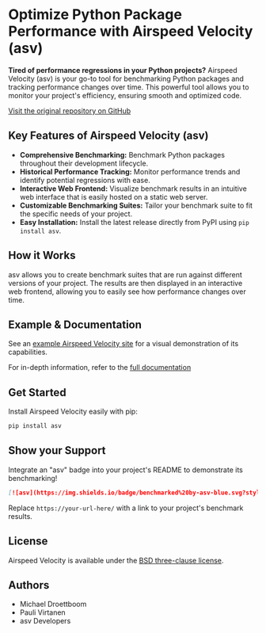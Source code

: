 # Optimize Python Package Performance with Airspeed Velocity (asv)

**Tired of performance regressions in your Python projects?** Airspeed Velocity (asv) is your go-to tool for benchmarking Python packages and tracking performance changes over time.  This powerful tool allows you to monitor your project's efficiency, ensuring smooth and optimized code.

[Visit the original repository on GitHub](https://github.com/airspeed-velocity/asv)

## Key Features of Airspeed Velocity (asv)

*   **Comprehensive Benchmarking:** Benchmark Python packages throughout their development lifecycle.
*   **Historical Performance Tracking:** Monitor performance trends and identify potential regressions with ease.
*   **Interactive Web Frontend:** Visualize benchmark results in an intuitive web interface that is easily hosted on a static web server.
*   **Customizable Benchmarking Suites:** Tailor your benchmark suite to fit the specific needs of your project.
*   **Easy Installation:** Install the latest release directly from PyPI using `pip install asv`.

## How it Works

asv allows you to create benchmark suites that are run against different versions of your project. The results are then displayed in an interactive web frontend, allowing you to easily see how performance changes over time.

## Example & Documentation

See an [example Airspeed Velocity site](https://pv.github.io/numpy-bench/) for a visual demonstration of its capabilities.

For in-depth information, refer to the [full documentation](https://asv.readthedocs.io/)

## Get Started

Install Airspeed Velocity easily with pip:

```bash
pip install asv
```

## Show your Support

Integrate an "asv" badge into your project's README to demonstrate its benchmarking!

```markdown
[![asv](https://img.shields.io/badge/benchmarked%20by-asv-blue.svg?style=flat)](https://your-url-here/)
```

Replace `https://your-url-here/` with a link to your project's benchmark results.

## License

Airspeed Velocity is available under the [BSD three-clause license](https://opensource.org/license/BSD-3-Clause).

## Authors

*   Michael Droettboom
*   Pauli Virtanen
*   asv Developers